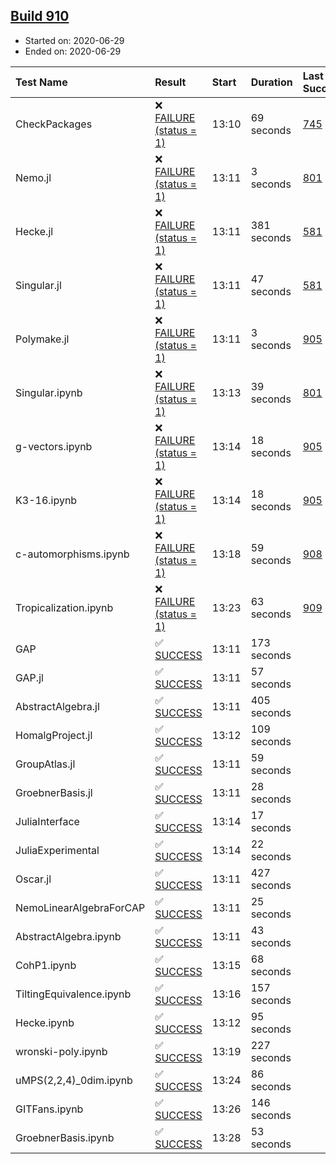 ## [Build 910](https://oscarci.mathematik.uni-kl.de/job/oscar-julia-1.4/910/)

* Started on: 2020-06-29
* Ended on: 2020-06-29

| Test Name    | Result | Start | Duration | Last Success | First Failure |
|:-------------|:-------|:------|:---------|:-------------|:--------------|
| CheckPackages | ❌ [FAILURE (status = 1)](https://oscarci.mathematik.uni-kl.de/job/oscar-julia-1.4/910/artifact/logs/build-910/CheckPackages.log) | 13:10 | 69 seconds | [745](https://oscarci.mathematik.uni-kl.de/job/oscar-julia-1.4/745/) | [746](https://oscarci.mathematik.uni-kl.de/job/oscar-julia-1.4/746/) |
| Nemo.jl | ❌ [FAILURE (status = 1)](https://oscarci.mathematik.uni-kl.de/job/oscar-julia-1.4/910/artifact/logs/build-910/Nemo.jl.log) | 13:11 | 3 seconds | [801](https://oscarci.mathematik.uni-kl.de/job/oscar-julia-1.4/801/) | [802](https://oscarci.mathematik.uni-kl.de/job/oscar-julia-1.4/802/) |
| Hecke.jl | ❌ [FAILURE (status = 1)](https://oscarci.mathematik.uni-kl.de/job/oscar-julia-1.4/910/artifact/logs/build-910/Hecke.jl.log) | 13:11 | 381 seconds | [581](https://oscarci.mathematik.uni-kl.de/job/oscar-julia-1.4/581/) | [582](https://oscarci.mathematik.uni-kl.de/job/oscar-julia-1.4/582/) |
| Singular.jl | ❌ [FAILURE (status = 1)](https://oscarci.mathematik.uni-kl.de/job/oscar-julia-1.4/910/artifact/logs/build-910/Singular.jl.log) | 13:11 | 47 seconds | [581](https://oscarci.mathematik.uni-kl.de/job/oscar-julia-1.4/581/) | [582](https://oscarci.mathematik.uni-kl.de/job/oscar-julia-1.4/582/) |
| Polymake.jl | ❌ [FAILURE (status = 1)](https://oscarci.mathematik.uni-kl.de/job/oscar-julia-1.4/910/artifact/logs/build-910/Polymake.jl.log) | 13:11 | 3 seconds | [905](https://oscarci.mathematik.uni-kl.de/job/oscar-julia-1.4/905/) | [907](https://oscarci.mathematik.uni-kl.de/job/oscar-julia-1.4/907/) |
| Singular.ipynb | ❌ [FAILURE (status = 1)](https://oscarci.mathematik.uni-kl.de/job/oscar-julia-1.4/910/artifact/logs/build-910/Singular.ipynb.log) | 13:13 | 39 seconds | [801](https://oscarci.mathematik.uni-kl.de/job/oscar-julia-1.4/801/) | [802](https://oscarci.mathematik.uni-kl.de/job/oscar-julia-1.4/802/) |
| g-vectors.ipynb | ❌ [FAILURE (status = 1)](https://oscarci.mathematik.uni-kl.de/job/oscar-julia-1.4/910/artifact/logs/build-910/g-vectors.ipynb.log) | 13:14 | 18 seconds | [905](https://oscarci.mathematik.uni-kl.de/job/oscar-julia-1.4/905/) | [907](https://oscarci.mathematik.uni-kl.de/job/oscar-julia-1.4/907/) |
| K3-16.ipynb | ❌ [FAILURE (status = 1)](https://oscarci.mathematik.uni-kl.de/job/oscar-julia-1.4/910/artifact/logs/build-910/K3-16.ipynb.log) | 13:14 | 18 seconds | [905](https://oscarci.mathematik.uni-kl.de/job/oscar-julia-1.4/905/) | [907](https://oscarci.mathematik.uni-kl.de/job/oscar-julia-1.4/907/) |
| c-automorphisms.ipynb | ❌ [FAILURE (status = 1)](https://oscarci.mathematik.uni-kl.de/job/oscar-julia-1.4/910/artifact/logs/build-910/c-automorphisms.ipynb.log) | 13:18 | 59 seconds | [908](https://oscarci.mathematik.uni-kl.de/job/oscar-julia-1.4/908/) | [909](https://oscarci.mathematik.uni-kl.de/job/oscar-julia-1.4/909/) |
| Tropicalization.ipynb | ❌ [FAILURE (status = 1)](https://oscarci.mathematik.uni-kl.de/job/oscar-julia-1.4/910/artifact/logs/build-910/Tropicalization.ipynb.log) | 13:23 | 63 seconds | [909](https://oscarci.mathematik.uni-kl.de/job/oscar-julia-1.4/909/) | [910](https://oscarci.mathematik.uni-kl.de/job/oscar-julia-1.4/910/) |
| GAP | ✅ [SUCCESS](https://oscarci.mathematik.uni-kl.de/job/oscar-julia-1.4/910/artifact/logs/build-910/GAP.log) | 13:11 | 173 seconds |  |  |
| GAP.jl | ✅ [SUCCESS](https://oscarci.mathematik.uni-kl.de/job/oscar-julia-1.4/910/artifact/logs/build-910/GAP.jl.log) | 13:11 | 57 seconds |  |  |
| AbstractAlgebra.jl | ✅ [SUCCESS](https://oscarci.mathematik.uni-kl.de/job/oscar-julia-1.4/910/artifact/logs/build-910/AbstractAlgebra.jl.log) | 13:11 | 405 seconds |  |  |
| HomalgProject.jl | ✅ [SUCCESS](https://oscarci.mathematik.uni-kl.de/job/oscar-julia-1.4/910/artifact/logs/build-910/HomalgProject.jl.log) | 13:12 | 109 seconds |  |  |
| GroupAtlas.jl | ✅ [SUCCESS](https://oscarci.mathematik.uni-kl.de/job/oscar-julia-1.4/910/artifact/logs/build-910/GroupAtlas.jl.log) | 13:11 | 59 seconds |  |  |
| GroebnerBasis.jl | ✅ [SUCCESS](https://oscarci.mathematik.uni-kl.de/job/oscar-julia-1.4/910/artifact/logs/build-910/GroebnerBasis.jl.log) | 13:11 | 28 seconds |  |  |
| JuliaInterface | ✅ [SUCCESS](https://oscarci.mathematik.uni-kl.de/job/oscar-julia-1.4/910/artifact/logs/build-910/JuliaInterface.log) | 13:14 | 17 seconds |  |  |
| JuliaExperimental | ✅ [SUCCESS](https://oscarci.mathematik.uni-kl.de/job/oscar-julia-1.4/910/artifact/logs/build-910/JuliaExperimental.log) | 13:14 | 22 seconds |  |  |
| Oscar.jl | ✅ [SUCCESS](https://oscarci.mathematik.uni-kl.de/job/oscar-julia-1.4/910/artifact/logs/build-910/Oscar.jl.log) | 13:11 | 427 seconds |  |  |
| NemoLinearAlgebraForCAP | ✅ [SUCCESS](https://oscarci.mathematik.uni-kl.de/job/oscar-julia-1.4/910/artifact/logs/build-910/NemoLinearAlgebraForCAP.log) | 13:11 | 25 seconds |  |  |
| AbstractAlgebra.ipynb | ✅ [SUCCESS](https://oscarci.mathematik.uni-kl.de/job/oscar-julia-1.4/910/artifact/logs/build-910/AbstractAlgebra.ipynb.log) | 13:11 | 43 seconds |  |  |
| CohP1.ipynb | ✅ [SUCCESS](https://oscarci.mathematik.uni-kl.de/job/oscar-julia-1.4/910/artifact/logs/build-910/CohP1.ipynb.log) | 13:15 | 68 seconds |  |  |
| TiltingEquivalence.ipynb | ✅ [SUCCESS](https://oscarci.mathematik.uni-kl.de/job/oscar-julia-1.4/910/artifact/logs/build-910/TiltingEquivalence.ipynb.log) | 13:16 | 157 seconds |  |  |
| Hecke.ipynb | ✅ [SUCCESS](https://oscarci.mathematik.uni-kl.de/job/oscar-julia-1.4/910/artifact/logs/build-910/Hecke.ipynb.log) | 13:12 | 95 seconds |  |  |
| wronski-poly.ipynb | ✅ [SUCCESS](https://oscarci.mathematik.uni-kl.de/job/oscar-julia-1.4/910/artifact/logs/build-910/wronski-poly.ipynb.log) | 13:19 | 227 seconds |  |  |
| uMPS(2,2,4)_0dim.ipynb | ✅ [SUCCESS](https://oscarci.mathematik.uni-kl.de/job/oscar-julia-1.4/910/artifact/logs/build-910/uMPS-2-2-4-_0dim.ipynb.log) | 13:24 | 86 seconds |  |  |
| GITFans.ipynb | ✅ [SUCCESS](https://oscarci.mathematik.uni-kl.de/job/oscar-julia-1.4/910/artifact/logs/build-910/GITFans.ipynb.log) | 13:26 | 146 seconds |  |  |
| GroebnerBasis.ipynb | ✅ [SUCCESS](https://oscarci.mathematik.uni-kl.de/job/oscar-julia-1.4/910/artifact/logs/build-910/GroebnerBasis.ipynb.log) | 13:28 | 53 seconds |  |  |
